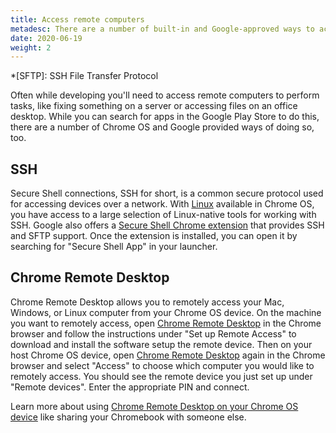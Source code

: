 ```yaml
---
title: Access remote computers
metadesc: There are a number of built-in and Google-approved ways to access remote computers.
date: 2020-06-19
weight: 2
---
```


<!-- prettier-ignore -->
*[SFTP]: SSH File Transfer Protocol

Often while developing you'll need to access remote computers to perform tasks, like fixing something on a server or accessing files on an office desktop. While you can search for apps in the Google Play Store to do this, there are a number of Chrome OS and Google provided ways of doing so, too.

## SSH

Secure Shell connections, SSH for short, is a common secure protocol used for accessing devices over a network. With [Linux](/{{locale.code}}/linux) available in Chrome OS, you have access to a large selection of Linux-native tools for working with SSH. Google also offers a [Secure Shell Chrome extension](https://chrome.google.com/webstore/detail/secure-shell/iodihamcpbpeioajjeobimgagajmlibd) that provides SSH and SFTP support. Once the extension is installed, you can open it by searching for "Secure Shell App" in your launcher.

## Chrome Remote Desktop

Chrome Remote Desktop allows you to remotely access your Mac, Windows, or Linux computer from your Chrome OS device. On the machine you want to remotely access, open [Chrome Remote Desktop](https://remotedesktop.google.com/access) in the Chrome browser and follow the instructions under "Set up Remote Access" to download and install the software setup the remote device. Then on your host Chrome OS device, open [Chrome Remote Desktop](https://remotedesktop.google.com/access) again in the Chrome browser and select "Access" to choose which computer you would like to remotely access. You should see the remote device you just set up under "Remote devices". Enter the appropriate PIN and connect.

Learn more about using [Chrome Remote Desktop on your Chrome OS device](https://support.google.com/chromebook/answer/1649523) like sharing your Chromebook with someone else.
